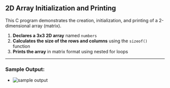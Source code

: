 ## 2D Array Initialization and Printing
This C program demonstrates the creation, initialization, and printing of a 2-dimensional array (matrix).
1.  **Declares a 3x3 2D array**  named  `numbers`
2.  **Calculates the size of the rows and columns**  using the `sizeof()` function
3.  **Prints the array**  in matrix format using nested for loops
---
### Sample Output:
- ![sample output]()